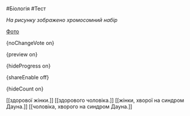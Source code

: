 #Біологія #Тест

*На рисунку зображено хромосомний набір*

[Фото](https://zno.osvita.ua//doc/images/znotest/20/2030/bio-2013_10_2030.jpg)

{noChangeVote on}

{preview on}

{hideProgress on}

{shareEnable off}

{hideCount on}

[[здорової жінки.]]
[[здорового чоловіка.]]
[[жінки, хворої на синдром Дауна.]]
[[чоловіка, хворого на синдром Дауна.]]
